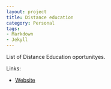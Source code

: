 ```yaml
---
layout: project
title: Distance education
category: Personal
tags: 
- Markdown
- Jekyll
---
```


List of Distance Education oportunityes.

Links:

- [Website](http://www.distancionno-obuchenie.com)
